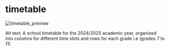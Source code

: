 # timetable

![timetable_preview](https://github.com/user-attachments/assets/c9f66230-d659-4828-8872-7362f9d8902d)

Alt text: A school timetable for the 2024/2025 academic year, organized into columns for different time slots and rows for each grade i.e (grades 7 to 11)

